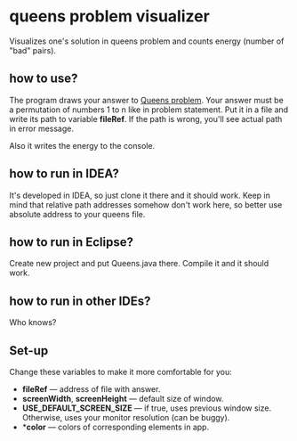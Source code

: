 # queens problem visualizer
Visualizes one's solution in queens problem and counts energy (number of "bad" pairs).

## how to use?
The program draws your answer to [Queens problem](http://informatics.mccme.ru/mod/statements/view.php?id=1975).
Your answer must be a permutation of numbers 1 to n like in problem statement.
Put it in a file and write its path to variable **fileRef**.
If the path is wrong, you'll see actual path in error message.

Also it writes the energy to the console.
 
## how to run in IDEA?
It's developed in IDEA, so just clone it there and it should work.
Keep in mind that relative path addresses somehow don't work here, 
so better use absolute address to your queens file.

## how to run in Eclipse?
Create new project and put Queens.java there. Compile it and it should work.

## how to run in other IDEs?
Who knows?

## Set-up
Change these variables to make it more comfortable for you:
* **fileRef** — address of file with answer.
* **screenWidth**, **screenHeight** — default size of window.
* **USE_DEFAULT_SCREEN_SIZE** — if true, uses previous window size.
Otherwise, uses your monitor resolution (can be buggy).
* ***color** — colors of corresponding elements in app. 
